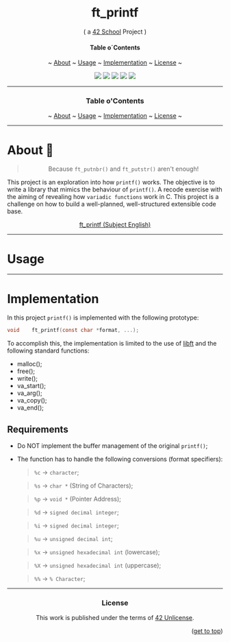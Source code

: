 <a name="readme-top"></a>
<div align="center">

# ft_printf

( a [42 School](https://github.com/42School) Project )

#### Table o´Contents

\~ [About](./#about) \~ [Usage](./#usage) \~ [Implementation](./#implementation) \~ [License](./#license) \~

<p>
    <img src="https://img.shields.io/badge/score-...%20%2F%20100-success?style=for-the-badge" />
    <img src="https://img.shields.io/github/repo-size/PedroZappa/ft_printf?style=for-the-badge&logo=github">
    <img src="https://img.shields.io/github/languages/count/PedroZappa/ft_printf?style=for-the-badge&logo=" />
    <img src="https://img.shields.io/github/languages/top/PedroZappa/ft_printf?style=for-the-badge" />
    <img src="https://img.shields.io/github/last-commit/PedroZappa/ft_printf?style=for-the-badge" />
</p>

___

<h3>Table o'Contents</h3>
<p>
    ~
    <a href="#about">About</a> ~
    <a href="#usage">Usage</a> ~
    <a href="#implementation">Implementation</a> ~
    <a href="#license">License</a> ~
</p>
<div/>

___

<div align="left">

# About 📌

</div>

<div align=center>

> Because `ft_putnbr()` and `ft_putstr()` aren't enough!

<div align="left">

This project is an exploration into how `printf()` works. The objective is to write a library that mimics the behaviour of `printf()`. A recode exercise with the aiming of revealing how `variadic functions` work in C. This project is a challenge on how to build a well-planned, well-structured extensible code base.

</div>

[ft_printf (Subject English)](/libft.en.subject.pdf)

___

<div align="left">

# Usage

</div>

____

<div align="left">

# Implementation

In this project `printf()` is implemented with the following prototype:

```c
void	ft_printf(const char *format, ...);
```

To accomplish this, the implementation is limited to the use of [libft](https://github.com/PedroZappa/libft) and the following standard functions:

- malloc();
- free();
- write();
- va_start();
- va_arg();
- va_copy();
- va_end();

## Requirements

- Do NOT implement the buffer management of the original `printf()`;
- The function has to handle the following conversions (format specifiers):

    > `%c` → `character`;

    > `%s` → `char *` (String of Characters);

    > `%p` → `void *` (Pointer Address);
    
    > `%d` → `signed decimal integer`;
    
    > `%i` → `signed decimal integer`;
        
    > `%u` → `unsigned decimal int`;
    
    > `%x` → `unsigned hexadecimal int` (lowercase);
    
    > `%X` → `unsigned hexadecimal int` (uppercase);

    > `%%` → `% Character`;


</div>




___

### License

This work is published under the terms of <a href="https://github.com/PedroZappa/libft/blob/master/LICENSE">42 Unlicense</a>.

<p align="right">(<a href="#readme-top">get to top</a>)</p>
